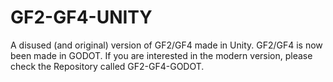 # GF2-GF4-UNITY
A disused (and original) version of GF2/GF4 made in Unity. GF2/GF4 is now been made in GODOT.
If you are interested in the modern version, please check the Repository called GF2-GF4-GODOT.
